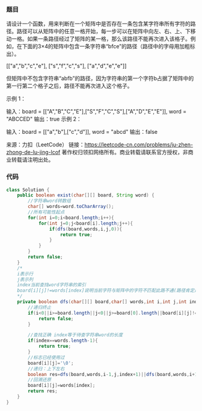 ### 题目

请设计一个函数，用来判断在一个矩阵中是否存在一条包含某字符串所有字符的路径。路径可以从矩阵中的任意一格开始，每一步可以在矩阵中向左、右、上、下移动一格。如果一条路径经过了矩阵的某一格，那么该路径不能再次进入该格子。例如，在下面的3×4的矩阵中包含一条字符串“bfce”的路径（路径中的字母用加粗标出）。

[["a","b","c","e"],
["s","f","c","s"],
["a","d","e","e"]]

但矩阵中不包含字符串“abfb”的路径，因为字符串的第一个字符b占据了矩阵中的第一行第二个格子之后，路径不能再次进入这个格子。

 

示例 1：

输入：board = [["A","B","C","E"],["S","F","C","S"],["A","D","E","E"]], word = "ABCCED"
输出：true
示例 2：

输入：board = [["a","b"],["c","d"]], word = "abcd"
输出：false

来源：力扣（LeetCode）
链接：https://leetcode-cn.com/problems/ju-zhen-zhong-de-lu-jing-lcof
著作权归领扣网络所有。商业转载请联系官方授权，非商业转载请注明出处。

### 代码

```java
class Solution {
    public boolean exist(char[][] board, String word) {
        //字符串word转数组
        char[] words=word.toCharArray();
        //所有可能性起点
        for(int i=0;i<board.length;i++){
            for(int j=0;j<board[i].length;j++){
                if(dfs(board,words,i,j,0)){
                    return true;
                }
            }
        }
        return false;
    }
    /*
    i表示行
    j表示列
    index当前查找word字符串的索引
    board[i][j]!=words[index]说明当前字符与矩阵中的字符不匹配此路不通(路径肯定是连续的,不会中断)
    */
    private boolean dfs(char[][] board,char[] words,int i,int j,int index){
        //递归终止
        if(i<0||i>=board.length||j<0||j>=board[0].length||board[i][j]!=words[index]){
            return false;
        }

        //查找正确 index等于待查字符串word的长度
        if(index==words.length-1){
            return true;
        }
        //标志已经使用过
        board[i][j]='\0';
        //递归：上下左右
        boolean res=dfs(board,words,i-1,j,index+1)||dfs(board,words,i+1,j,index+1)||dfs(board,words,i,j-1,index+1)||dfs(board,words,i,j+1,index+1);
        //回溯还原
        board[i][j]=words[index];
        return res;
    }
}
```

